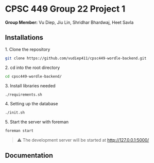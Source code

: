 # CPSC 449 Group 22 Project 1
<p><b>Group Member:</b> Vu Diep, Jiu Lin, Shridhar Bhardwaj, Heet Savla<p/>

## Installations
<p>1. Clone the repository</p>

```sh
git clone https://github.com/vudiep411/cpsc449-wordle-backend.git
```
<p>2. cd into the root directory</p>

```sh
cd cpsc449-wordle-backend/
```
<p>3. Install libraries needed</p>

```sh
./requirements.sh
```
<p>4. Setting up the database</p>

```sh
./init.sh
```
<p>5. Start the server with foreman</p>

```sh
foreman start
```
> ⚠ The development server will be started at http://127.0.0.1:5000/

## Documentation

